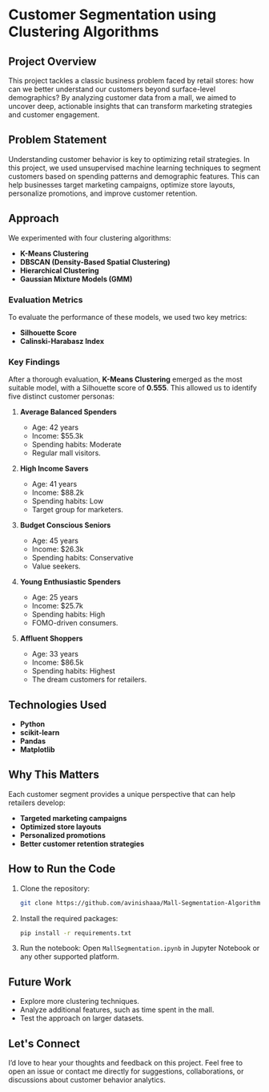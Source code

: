 # Customer Segmentation using Clustering Algorithms

## Project Overview
This project tackles a classic business problem faced by retail stores: how can we better understand our customers beyond surface-level demographics? By analyzing customer data from a mall, we aimed to uncover deep, actionable insights that can transform marketing strategies and customer engagement.

## Problem Statement
Understanding customer behavior is key to optimizing retail strategies. In this project, we used unsupervised machine learning techniques to segment customers based on spending patterns and demographic features. This can help businesses target marketing campaigns, optimize store layouts, personalize promotions, and improve customer retention.

## Approach
We experimented with four clustering algorithms:
- **K-Means Clustering**
- **DBSCAN (Density-Based Spatial Clustering)**
- **Hierarchical Clustering**
- **Gaussian Mixture Models (GMM)**

### Evaluation Metrics
To evaluate the performance of these models, we used two key metrics:
- **Silhouette Score**
- **Calinski-Harabasz Index**

### Key Findings
After a thorough evaluation, **K-Means Clustering** emerged as the most suitable model, with a Silhouette score of **0.555**. This allowed us to identify five distinct customer personas:

1. **Average Balanced Spenders**
   - Age: 42 years
   - Income: $55.3k
   - Spending habits: Moderate
   - Regular mall visitors.
   
2. **High Income Savers**
   - Age: 41 years
   - Income: $88.2k
   - Spending habits: Low
   - Target group for marketers.
   
3. **Budget Conscious Seniors**
   - Age: 45 years
   - Income: $26.3k
   - Spending habits: Conservative
   - Value seekers.

4. **Young Enthusiastic Spenders**
   - Age: 25 years
   - Income: $25.7k
   - Spending habits: High
   - FOMO-driven consumers.

5. **Affluent Shoppers**
   - Age: 33 years
   - Income: $86.5k
   - Spending habits: Highest
   - The dream customers for retailers.

## Technologies Used
- **Python**
- **scikit-learn**
- **Pandas**
- **Matplotlib**

## Why This Matters
Each customer segment provides a unique perspective that can help retailers develop:
- **Targeted marketing campaigns**
- **Optimized store layouts**
- **Personalized promotions**
- **Better customer retention strategies**

## How to Run the Code
1. Clone the repository:
    ```bash
    git clone https://github.com/avinishaaa/Mall-Segmentation-Algorithms.git
    ```
2. Install the required packages:
    ```bash
    pip install -r requirements.txt
    ```
3. Run the notebook: Open `MallSegmentation.ipynb` in Jupyter Notebook or any other supported platform.

## Future Work
- Explore more clustering techniques.
- Analyze additional features, such as time spent in the mall.
- Test the approach on larger datasets.

## Let's Connect
I’d love to hear your thoughts and feedback on this project. Feel free to open an issue or contact me directly for suggestions, collaborations, or discussions about customer behavior analytics.
